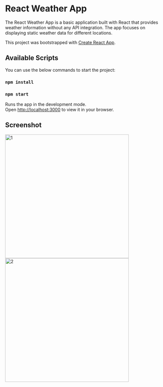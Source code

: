 # React Weather App

The React Weather App is a basic application built with React that provides weather information without any API integration. The app focuses on displaying static weather data for different locations.

This project was bootstrapped with [Create React App](https://github.com/facebook/create-react-app).

## Available Scripts

You can use the below commands to start the project:

### `npm install`
### `npm start`

Runs the app in the development mode.\
Open [http://localhost:3000](http://localhost:3000) to view it in your browser.

## Screenshot

<img width="400" alt="1" src="https://user-images.githubusercontent.com/86433812/184209914-2bcad30c-ecbc-491f-a953-c3fd801a1d39.png">

<img width="400" alt="2" src="https://user-images.githubusercontent.com/86433812/184210144-1a924497-04e5-44b3-9de6-a170c1c99390.png">

